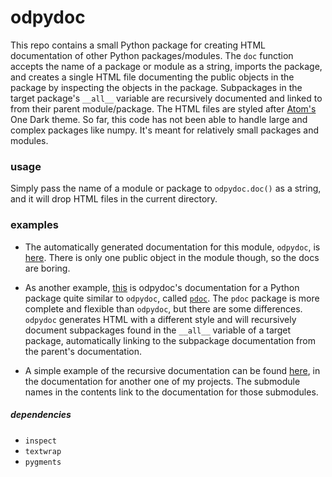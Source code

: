 # odpydoc

This repo contains a small Python package for creating HTML documentation of other Python packages/modules. The `doc` function accepts the name of a package or module as a string, imports the package, and creates a single HTML file documenting the public objects in the package by inspecting the objects in the package. Subpackages in the target package's `__all__` variable are recursively documented and linked to from their parent module/package. The HTML files are styled after [Atom's](https://atom.io/) One Dark theme. So far, this code has not been able to handle large and complex packages like numpy. It's meant for relatively small packages and modules.

### usage
Simply pass the name of a module or package to `odpydoc.doc()` as a string, and it will drop HTML files in the current directory.

### examples
* The automatically generated documentation for this module, `odpydoc`, is [here](http://mbaum1122.github.io/odpydoc). There is only one public object in the module though, so the docs are boring.

* As another example, [this](http://mbaum1122.github.io/odpydoc/pdoc.html) is odpydoc's documentation for a Python package quite similar to `odpydoc`, called [`pdoc`](https://github.com/BurntSushi/pdoc). The `pdoc` package is more complete and flexible than `odpydoc`, but there are some differences. `odpydoc` generates HTML with a different style and will recursively document subpackages found in the `__all__` variable of a target package, automatically linking to the subpackage documentation from the parent's documentation.

* A simple example of the recursive documentation can be found [here](http://mbaum1122.github.io/emf/), in the documentation for another one of my projects. The submodule names in the contents link to the documentation for those submodules.

##### dependencies
* `inspect`
* `textwrap`
* `pygments`
